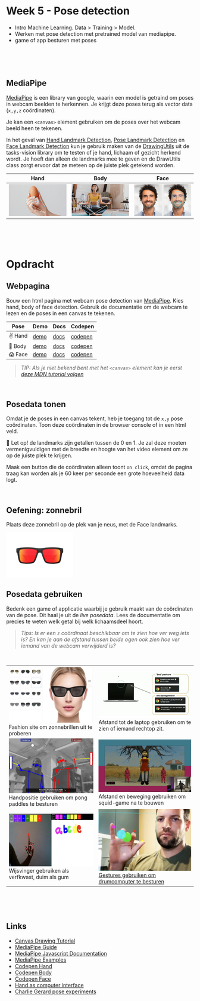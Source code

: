 # Week 5 - Pose detection

- Intro Machine Learning. Data > Training > Model.
- Werken met pose detection met pretrained model van mediapipe.
- game of app besturen met poses

<br><br><br>

## MediaPipe

[MediaPipe](https://developers.google.com/mediapipe/solutions/examples) is een library van google, waarin een model is getraind om poses in webcam beelden te herkennen. Je krijgt deze poses terug als vector data (`x,y,z` coördinaten). 

Je kan een `<canvas>` element gebruiken om de poses over het webcam beeld heen te tekenen.

In het geval van [Hand Landmark Detection](https://mediapipe-studio.webapps.google.com/studio/demo/hand_landmarker), [Pose Landmark Detection](https://mediapipe-studio.webapps.google.com/studio/demo/pose_landmarker) en [Face Landmark Detection](https://mediapipe-studio.webapps.google.com/studio/demo/face_landmarker) kun je gebruik maken van de [DrawingUtils](https://developers.google.com/mediapipe/api/solutions/js/tasks-vision.drawingutils) uit de tasks-vision library om te testen of je hand, lichaam of gezicht herkend wordt. Je hoeft dan alleen de landmarks mee te geven en de DrawUtils class zorgt ervoor dat ze meteen op de juiste plek getekend worden.

| Hand | Body | Face |
| ---- | ---- | ---- |
| <img src="../images/hand_landmark_960.png" width="400"> | <img src="../images/pose_detector_960.png" width="400"> | <img src="../images/face_landmarker_960.png" width="400"> |

<br><br><br>

# Opdracht

## Webpagina

Bouw een html pagina met webcam pose detection van [MediaPipe](https://developers.google.com/mediapipe/solutions/examples). Kies hand, body of face detection. Gebruik de documentatie om de webcam te lezen en de poses in een canvas te tekenen.

|Pose|Demo|Docs|Codepen|
|---|---|---|---|
| ✌️ Hand | [demo](https://mediapipe-studio.webapps.google.com/demo/hand_landmarker) | [docs](https://developers.google.com/mediapipe/solutions/vision/hand_landmarker#get_started) | [codepen](https://codepen.io/mediapipe-preview/pen/gOKBGPN) |
| 🕺 Body | [demo](https://mediapipe-studio.webapps.google.com/demo/pose_landmarker) | [docs](https://developers.google.com/mediapipe/solutions/vision/pose_landmarker#get_started) | [codepen](https://codepen.io/mediapipe-preview/pen/abRLMxN) |
| 😱 Face | [demo](https://mediapipe-studio.webapps.google.com/demo/face_landmarker) | [docs](https://developers.google.com/mediapipe/solutions/vision/face_landmarker#get_started) | [codepen](https://codepen.io/mediapipe-preview/pen/OJBVQJm) |


> *TIP: Als je niet bekend bent met het `<canvas>` element kan je eerst [deze MDN tutorial volgen](https://developer.mozilla.org/en-US/docs/Web/API/Canvas_API/Tutorial)*

<br>

## Posedata tonen

Omdat je de poses in een canvas tekent, heb je toegang tot de `x,y` pose coördinaten. Toon deze coördinaten in de browser console of in een html veld. 

🚨 Let op! de landmarks zijn getallen tussen de 0 en 1. Je zal deze moeten vermenigvuldigen met de breedte en hoogte van het video element om ze op de juiste plek te krijgen.

Maak een button die de coördinaten alleen toont `on click`, omdat de pagina traag kan worden als je 60 keer per seconde een grote hoeveelheid data logt.

<br>

## Oefening: zonnebril

Plaats deze zonnebril op de plek van je neus, met de Face landmarks.

<img src="../images/sunglasses.png" width="180">

<br>

## Posedata gebruiken

Bedenk een game of applicatie waarbij je gebruik maakt van de coördinaten van de pose. Dit haal je uit de *live posedata*. Lees de documentatie om precies te weten welk getal bij welk lichaamsdeel hoort.

> *Tips: Is er een `z` coördinaat beschikbaar om te zien hoe ver weg iets is? En kan je aan de afstand tussen beide ogen ook zien hoe ver iemand van de webcam verwijderd is?*



<br>

|  |  |
|--|--|
| <img src="../images/pose-sun.png" width="400"><br>Fashion site om zonnebrillen uit te proberen| <img src="../images/posture.png" width="400"><br>Afstand tot de laptop gebruiken om te zien of iemand rechtop zit. |
| <img src="../images/posepong.png" width="400"><br>Handpositie gebruiken om pong paddles te besturen | <img src="../images/pose-squid.png" width="400"><br>Afstand en beweging gebruiken om squid-game na te bouwen |
| <img src="../images/paint.png" width="400"><br>Wijsvinger gebruiken als verfkwast, duim als gum |<img src="../images/drumgesture.png" width="400"><br>[Gestures gebruiken om drumcomputer te besturen](https://youtube.com/shorts/zQ8Il7xyVQk) | 


<br><br><br>

## Links

- [Canvas Drawing Tutorial](https://developer.mozilla.org/en-US/docs/Web/API/Canvas_API/Tutorial)
- [MediaPipe Guide](https://developers.google.com/mediapipe/solutions/guide)
- [MediaPipe Javascript Documentation](https://developers.google.com/mediapipe/api/solutions/js/tasks-vision)
- [MediaPipe Examples](https://developers.google.com/mediapipe/solutions/examples)
- [Codepen Hand](https://codepen.io/mediapipe-preview/pen/gOKBGPN)
- [Codepen Body](https://codepen.io/mediapipe-preview/pen/abRLMxN)
- [Codepen Face](https://codepen.io/mediapipe-preview/pen/OJBVQJm)
- [Hand as computer interface](https://medium.spatialpixel.com/turning-your-hand-into-a-keyboard-6b21d092cfd0)
- [Charlie Gerard pose experiments](https://charliegerard.dev/projects)
